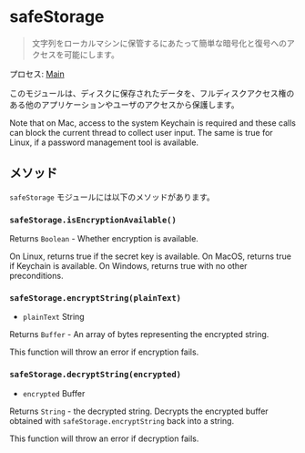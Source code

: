 # safeStorage

> 文字列をローカルマシンに保管するにあたって簡単な暗号化と復号へのアクセスを可能にします。

プロセス: [Main](../glossary.md#main-process)

このモジュールは、ディスクに保存されたデータを、フルディスクアクセス権のある他のアプリケーションやユーザのアクセスから保護します。

Note that on Mac, access to the system Keychain is required and these calls can block the current thread to collect user input. The same is true for Linux, if a password management tool is available.

## メソッド

`safeStorage` モジュールには以下のメソッドがあります。

### `safeStorage.isEncryptionAvailable()`

Returns `Boolean` - Whether encryption is available.

On Linux, returns true if the secret key is available. On MacOS, returns true if Keychain is available. On Windows, returns true with no other preconditions.

### `safeStorage.encryptString(plainText)`

* `plainText` String

Returns `Buffer` -  An array of bytes representing the encrypted string.

This function will throw an error if encryption fails.

### `safeStorage.decryptString(encrypted)`

* `encrypted` Buffer

Returns `String` - the decrypted string. Decrypts the encrypted buffer obtained  with `safeStorage.encryptString` back into a string.

This function will throw an error if decryption fails.
